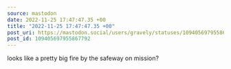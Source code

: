```yaml
---
source: mastodon
date: 2022-11-25 17:47:47.35 +00
title: "2022-11-25 17:47:47.35 +00"
post_uri: https://mastodon.social/users/gravely/statuses/109405697955867792
post_id: 109405697955867792
---
```

looks like a pretty big fire by the safeway on mission?


